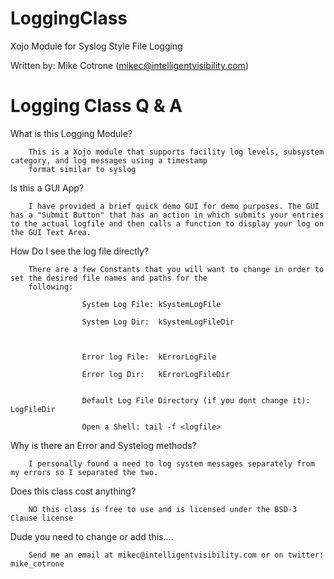 LoggingClass
============

Xojo Module for Syslog Style File Logging

Written by: Mike Cotrone (mikec@intelligentvisibility.com)


Logging Class Q & A
===================
What is this Logging Module?
        
        This is a Xojo module that supports facility log levels, subsystem category, and log messages using a timestamp
        format similar to syslog

Is this a GUI App?
        
        I have provided a brief quick demo GUI for demo purposes. The GUI has a "Submit Button" that has an action in which submits your entries to the actual logfile and then calls a function to display your log on the GUI Text Area.
        
How Do I see the log file directly?
        
        There are a few Constants that you will want to change in order to set the desired file names and paths for the 
        following:
                    
                    System Log File: kSystemLogFile
                    
                    System Log Dir:  kSystemLogFileDir
                    
                    
                    
                    Error log File:  kErrorLogFile
                    
                    Error log Dir:   kErrorLogFileDir
                    
                    
                    Default Log File Directory (if you dont change it): LogFileDir
                    
                    Open a Shell: tail -f <logfile>

Why is there an Error and Systelog methods?
       
        I personally found a need to log system messages separately from my errors so I separated the two.
        
Does this class cost anything?
        
        NO this class is free to use and is licensed under the BSD-3 Clause license

Dude you need to change or add this....
        
        Send me an email at mikec@intelligentvisibility.com or on twitter: mike_cotrone
